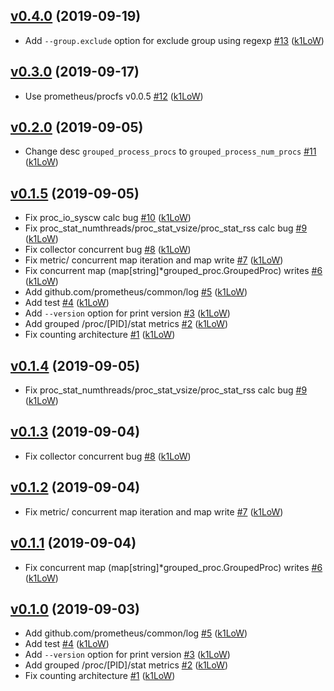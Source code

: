 ## [v0.4.0](https://github.com/k1LoW/grouped_process_exporter/compare/v0.3.0...v0.4.0) (2019-09-19)

* Add `--group.exclude` option for exclude group using regexp [#13](https://github.com/k1LoW/grouped_process_exporter/pull/13) ([k1LoW](https://github.com/k1LoW))

## [v0.3.0](https://github.com/k1LoW/grouped_process_exporter/compare/v0.2.0...v0.3.0) (2019-09-17)

* Use prometheus/procfs v0.0.5 [#12](https://github.com/k1LoW/grouped_process_exporter/pull/12) ([k1LoW](https://github.com/k1LoW))

## [v0.2.0](https://github.com/k1LoW/grouped_process_exporter/compare/v0.1.5...v0.2.0) (2019-09-05)

* Change desc `grouped_process_procs` to `grouped_process_num_procs` [#11](https://github.com/k1LoW/grouped_process_exporter/pull/11) ([k1LoW](https://github.com/k1LoW))

## [v0.1.5](https://github.com/k1LoW/grouped_process_exporter/compare/v0.1.4...v0.1.5) (2019-09-05)

* Fix proc_io_syscw calc bug [#10](https://github.com/k1LoW/grouped_process_exporter/pull/10) ([k1LoW](https://github.com/k1LoW))
* Fix proc_stat_numthreads/proc_stat_vsize/proc_stat_rss calc bug [#9](https://github.com/k1LoW/grouped_process_exporter/pull/9) ([k1LoW](https://github.com/k1LoW))
* Fix collector concurrent bug [#8](https://github.com/k1LoW/grouped_process_exporter/pull/8) ([k1LoW](https://github.com/k1LoW))
* Fix metric/ concurrent map iteration and map write [#7](https://github.com/k1LoW/grouped_process_exporter/pull/7) ([k1LoW](https://github.com/k1LoW))
* Fix concurrent map (map[string]*grouped_proc.GroupedProc) writes [#6](https://github.com/k1LoW/grouped_process_exporter/pull/6) ([k1LoW](https://github.com/k1LoW))
* Add github.com/prometheus/common/log [#5](https://github.com/k1LoW/grouped_process_exporter/pull/5) ([k1LoW](https://github.com/k1LoW))
* Add test [#4](https://github.com/k1LoW/grouped_process_exporter/pull/4) ([k1LoW](https://github.com/k1LoW))
* Add `--version` option for print version [#3](https://github.com/k1LoW/grouped_process_exporter/pull/3) ([k1LoW](https://github.com/k1LoW))
* Add grouped /proc/[PID]/stat metrics [#2](https://github.com/k1LoW/grouped_process_exporter/pull/2) ([k1LoW](https://github.com/k1LoW))
* Fix counting architecture [#1](https://github.com/k1LoW/grouped_process_exporter/pull/1) ([k1LoW](https://github.com/k1LoW))

## [v0.1.4](https://github.com/k1LoW/grouped_process_exporter/compare/v0.1.3...v0.1.4) (2019-09-05)

* Fix proc_stat_numthreads/proc_stat_vsize/proc_stat_rss calc bug [#9](https://github.com/k1LoW/grouped_process_exporter/pull/9) ([k1LoW](https://github.com/k1LoW))

## [v0.1.3](https://github.com/k1LoW/grouped_process_exporter/compare/v0.1.2...v0.1.3) (2019-09-04)

* Fix collector concurrent bug [#8](https://github.com/k1LoW/grouped_process_exporter/pull/8) ([k1LoW](https://github.com/k1LoW))

## [v0.1.2](https://github.com/k1LoW/grouped_process_exporter/compare/v0.1.1...v0.1.2) (2019-09-04)

* Fix metric/ concurrent map iteration and map write [#7](https://github.com/k1LoW/grouped_process_exporter/pull/7) ([k1LoW](https://github.com/k1LoW))

## [v0.1.1](https://github.com/k1LoW/grouped_process_exporter/compare/v0.1.0...v0.1.1) (2019-09-04)

* Fix concurrent map (map[string]*grouped_proc.GroupedProc) writes [#6](https://github.com/k1LoW/grouped_process_exporter/pull/6) ([k1LoW](https://github.com/k1LoW))

## [v0.1.0](https://github.com/k1LoW/grouped_process_exporter/compare/0b50674837e9...v0.1.0) (2019-09-03)

* Add github.com/prometheus/common/log [#5](https://github.com/k1LoW/grouped_process_exporter/pull/5) ([k1LoW](https://github.com/k1LoW))
* Add test [#4](https://github.com/k1LoW/grouped_process_exporter/pull/4) ([k1LoW](https://github.com/k1LoW))
* Add `--version` option for print version [#3](https://github.com/k1LoW/grouped_process_exporter/pull/3) ([k1LoW](https://github.com/k1LoW))
* Add grouped /proc/[PID]/stat metrics [#2](https://github.com/k1LoW/grouped_process_exporter/pull/2) ([k1LoW](https://github.com/k1LoW))
* Fix counting architecture [#1](https://github.com/k1LoW/grouped_process_exporter/pull/1) ([k1LoW](https://github.com/k1LoW))
